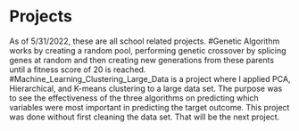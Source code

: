 # Projects
As of 5/31/2022, these are all school related projects.	
#Genetic Algorithm works by creating a random pool, performing genetic crossover by splicing genes at random and then creating new generations from these parents until a fitness score
of 20 is reached. #Machine_Learning_Clustering_Large_Data is a project where I applied PCA, Hierarchical, and K-means clustering to a large data set. The purpose was
to see the effectiveness of the three algorithms on predicting which variables were most important in predicting the target outcome. This project was done without first cleaning the data set. That will be the next project.

